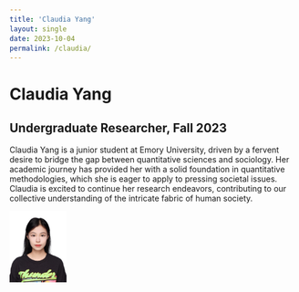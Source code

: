 ```yaml
---
title: 'Claudia Yang'
layout: single
date: 2023-10-04
permalink: /claudia/
---
```

Claudia Yang
===========
Undergraduate Researcher, Fall 2023
-------------------------------------

Claudia Yang is a junior student at Emory University, driven by a fervent desire to bridge the gap between quantitative sciences and sociology. 
Her academic journey has provided her with a solid foundation in quantitative methodologies, which she is eager to apply to pressing societal issues. 
Claudia is excited to continue her research endeavors, contributing to our collective understanding of the intricate fabric of human society.

<img src='/images/bio_Claudia.jpg' alt = "Claudia Yang" width="100">
